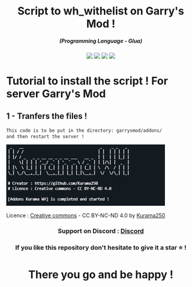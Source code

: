 <h1 align="center">Script to wh_withelist on Garry's Mod !</h1>
<em><h5 align="center">(Programming Language - Glua)</h5></em>

<p align="center">
  <img src="https://img.shields.io/github/stars/Kurama250/wh_superadmin">
  <img src="https://img.shields.io/github/license/Kurama250/wh_superadmin">
  <img src="https://img.shields.io/github/repo-size/Kurama250/wh_superadmin">
  <img src="https://img.shields.io/badge/stability-stable-green">
</p>

# Tutorial to install the script ! For server Garry's Mod

## 1 - Tranfers the files !

```
This code is to be put in the directory: garrysmod/addons/
and then restart the server !
```

![alt text](https://github.com/Kurama250/wh_withelist/blob/main/img/wh.png)

Licence : [Creative commons](https://creativecommons.org/licenses/by-nc-nd/4.0/deed.en) - CC BY-NC-ND 4.0 by [Kurama250](https://github.com/Kurama250)

<h3 align="center"><strong>Support on Discord :</strong> <a href="https://discord.gg/6aebQGdDxB">Discord</a></3>
<h3 align="center">If you like this repository don't hesitate to give it a star ⭐ !</h3>
<h1 align="center">There you go and be happy !</h1>
